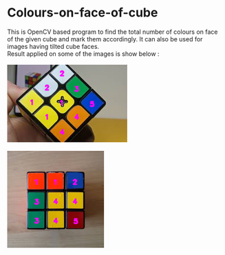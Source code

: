 # Colours-on-face-of-cube
This is OpenCV based program to find the total number of colours on face of the given cube and mark them accordingly. It can also be used for images having tilted cube faces.</br>
Result applied on some of the images is show below :</br></br>
![plot](https://github.com/scoooobydoo/Colours-on-face-of-cube/blob/main/Images%20with%20results/cube9result.PNG)</br></br>
![plot](https://github.com/scoooobydoo/Colours-on-face-of-cube/blob/main/Images%20with%20results/cube6result.PNG)
